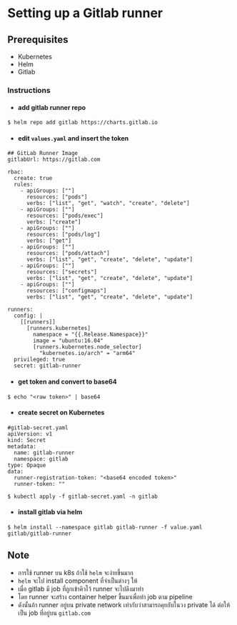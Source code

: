 # Setting up a Gitlab runner

## Prerequisites
- Kubernetes
- Helm
- Gitlab

### Instructions

- #### add gitlab runner repo
```
$ helm repo add gitlab https://charts.gitlab.io
```

- #### edit `values.yaml` and insert the token
```
## GitLab Runner Image
gitlabUrl: https://gitlab.com

rbac:
  create: true
  rules:
    - apiGroups: [""]
      resources: ["pods"]
      verbs: ["list", "get", "watch", "create", "delete"]
    - apiGroups: [""]
      resources: ["pods/exec"]
      verbs: ["create"]
    - apiGroups: [""]
      resources: ["pods/log"]
      verbs: ["get"]
    - apiGroups: [""]
      resources: ["pods/attach"]
      verbs: ["list", "get", "create", "delete", "update"]
    - apiGroups: [""]
      resources: ["secrets"]
      verbs: ["list", "get", "create", "delete", "update"]      
    - apiGroups: [""]
      resources: ["configmaps"]
      verbs: ["list", "get", "create", "delete", "update"]      

runners:
  config: |
    [[runners]]
      [runners.kubernetes]
        namespace = "{{.Release.Namespace}}"
        image = "ubuntu:16.04"
        [runners.kubernetes.node_selector]
          "kubernetes.io/arch" = "arm64"
  privileged: true
  secret: gitlab-runner
```

- #### get token and convert to base64
```
$ echo "<raw token>" | base64
```

- #### create secret on Kubernetes
```
#gitlab-secret.yaml
apiVersion: v1
kind: Secret
metadata:
  name: gitlab-runner
  namespace: gitlab
type: Opaque
data:
  runner-registration-token: "<base64 encoded token>"
  runner-token: ""
```
```
$ kubectl apply -f gitlab-secret.yaml -n gitlab
```

- #### install gitlab via helm
```
$ helm install --namespace gitlab gitlab-runner -f value.yaml gitlab/gitlab-runner
```

## Note
- การใช้ runner บน k8s ถ้าใช้ `helm` จะง่ายขึ้นมาก
- `helm` จะไป install component ที่จำเป็นต่างๆ ให้
- เมื่อ gitlab มี job ที่ถูกเข้าคิวไว้ runner จะไปดึงมาทำ
- โดย runner จะสร้าง container helper ขึ้นมาเพื่อทำ job ตาม pipeline
- ดังนั้นถ้า runner อยู่บน private network เท่ากับว่าสามารถคุยกับในวง private ได้ ต่อให้เป็น job ที่อยู่บน `gitlab.com`